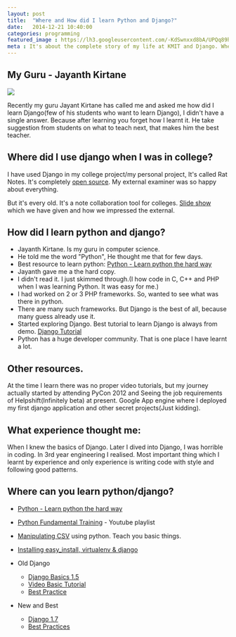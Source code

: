 ```yaml
---
layout: post
title:  "Where and How did I learn Python and Django?"
date:   2014-12-21 10:40:00
categories: programming
featured_image : https://lh3.googleusercontent.com/-KdSwnxxd8bA/UPQq89hjctI/AAAAAAABYWo/bLYvHBFaGFM/w600/photo.jpg
meta : It's about the complete story of my life at KMIT and Django. Where did I use it, How did I learn? Go to the last heading to get the resources.
---
```


## My Guru - Jayanth Kirtane

![](https://scontent-b-cdg.xx.fbcdn.net/hphotos-xpa1/t31.0-8/1796927_702917316418719_2433194820593868941_o.jpg)

Recently my guru Jayant Kirtane has called me and asked me how did I learn Django(few of his students who want to learn Django), I didn't have a single answer. Because after learning you forget how I learnt it. He take suggestion from students on what to teach next, that makes him the best teacher.

## Where did I use django when I was in college?

I have used Django in my college project/my personal project, It's called Rat Notes. It's completely [open source](https://github.com/iraycd/rat-notes). My external examiner was so happy about everything.


But it's every old. It's a note collaboration tool for colleges. [Slide show](https://rawgit.com/iraycd/rat-notes-slides/master/index.html) which we have given and how we impressed the external.


## How did I learn python and django?

+ Jayanth Kirtane. Is my guru in computer science.
+ He told me the word "Python", He thought me that for few days.
+ Best resource to learn python: [Python - Learn python the hard way]( http://learnpythonthehardway.org/book)
+ Jayanth gave me a the hard copy.
+ I didn't read it. I just skimmed through.(I how code in C, C++ and PHP when I was learning Python. It was easy for me.)
+ I had worked on 2 or 3 PHP frameworks. So, wanted to see what was there in python.
+ There are many such frameworks. But Django is the best of all, because many guess already use it.
+ Started exploring Django. Best tutorial to learn Django is always from demo. [Django Tutorial](https://docs.djangoproject.com/en/1.7/intro/tutorial01/)
+ Python has a huge developer community. That is one place I have learnt a lot.


## Other resources.
At the time I learn there was no proper video tutorials, but my journey actually started by attending PyCon 2012 and Seeing the job requirements of Helpshift(Infinitely beta) at present. Google App engine where I deployed my first django application and other secret projects(Just kidding).

## What experience thought me:
When I knew the basics of Django. Later I dived into Django, I was horrible in coding. In 3rd year engineering I realised. Most important thing which I learnt by experience and only experience is writing code with style and following good patterns.


## Where can you learn python/django?

+ [Python - Learn python the hard way]( http://learnpythonthehardway.org/)
+ [Python Fundamental Training](http://www.youtube.com/playlist?list=PL26BA8B9FC33789FF) - Youtube playlist
+ [Manipulating CSV](http://www.youtube.com/watch?v=mlt7MrwU4hY) using python. Teach you basic things.
+ [Installing easy_install, virtualenv & django](http://www.youtube.com/watch?v=oT1A1KKf0SI)
+ Old Django
  - [Django Basics 1.5](https://docs.djangoproject.com/en/1.​5​/)
  - [Video Basic Tutorial](http://www.youtube.com/watch?v=zTNA0MtZwso)
  - [Best Practice](http://www.youtube.com/watch?v=EcY1HBK9hf4)

+ New and Best
  - [Django 1.7](https://docs.djangoproject.com/en/1.7/)
  - [Best Practices](https://lincolnloop.com/django-best-practices/)

